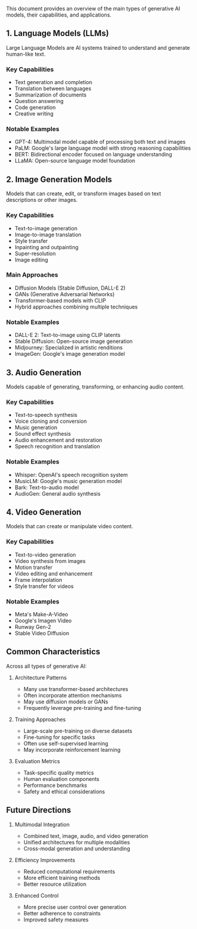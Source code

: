 
This document provides an overview of the main types of generative AI models, their capabilities, and applications.

## 1. Language Models (LLMs)

Large Language Models are AI systems trained to understand and generate human-like text.

### Key Capabilities
- Text generation and completion
- Translation between languages
- Summarization of documents
- Question answering
- Code generation
- Creative writing

### Notable Examples
- GPT-4: Multimodal model capable of processing both text and images
- PaLM: Google's large language model with strong reasoning capabilities
- BERT: Bidirectional encoder focused on language understanding
- LLaMA: Open-source language model foundation

## 2. Image Generation Models

Models that can create, edit, or transform images based on text descriptions or other images.

### Key Capabilities
- Text-to-image generation
- Image-to-image translation
- Style transfer
- Inpainting and outpainting
- Super-resolution
- Image editing

### Main Approaches
- Diffusion Models (Stable Diffusion, DALL-E 2)
- GANs (Generative Adversarial Networks)
- Transformer-based models with CLIP
- Hybrid approaches combining multiple techniques

### Notable Examples
- DALL-E 2: Text-to-image using CLIP latents
- Stable Diffusion: Open-source image generation
- Midjourney: Specialized in artistic renditions
- ImageGen: Google's image generation model

## 3. Audio Generation

Models capable of generating, transforming, or enhancing audio content.

### Key Capabilities
- Text-to-speech synthesis
- Voice cloning and conversion
- Music generation
- Sound effect synthesis
- Audio enhancement and restoration
- Speech recognition and translation

### Notable Examples
- Whisper: OpenAI's speech recognition system
- MusicLM: Google's music generation model
- Bark: Text-to-audio model
- AudioGen: General audio synthesis

## 4. Video Generation

Models that can create or manipulate video content.

### Key Capabilities
- Text-to-video generation
- Video synthesis from images
- Motion transfer
- Video editing and enhancement
- Frame interpolation
- Style transfer for videos

### Notable Examples
- Meta's Make-A-Video
- Google's Imagen Video
- Runway Gen-2
- Stable Video Diffusion

## Common Characteristics

Across all types of generative AI:

1. Architecture Patterns
   - Many use transformer-based architectures
   - Often incorporate attention mechanisms
   - May use diffusion models or GANs
   - Frequently leverage pre-training and fine-tuning

2. Training Approaches
   - Large-scale pre-training on diverse datasets
   - Fine-tuning for specific tasks
   - Often use self-supervised learning
   - May incorporate reinforcement learning

3. Evaluation Metrics
   - Task-specific quality metrics
   - Human evaluation components
   - Performance benchmarks
   - Safety and ethical considerations

## Future Directions

1. Multimodal Integration
   - Combined text, image, audio, and video generation
   - Unified architectures for multiple modalities
   - Cross-modal generation and understanding

2. Efficiency Improvements
   - Reduced computational requirements
   - More efficient training methods
   - Better resource utilization

3. Enhanced Control
   - More precise user control over generation
   - Better adherence to constraints
   - Improved safety measures

